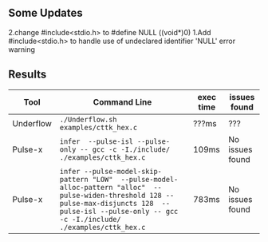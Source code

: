 ## Some Updates
2.change #include<stdio.h> to #define NULL ((void*)0)
1.Add #include<stdio.h> to handle use of undeclared identifier 'NULL' error warning

## Results

|Tool|Command Line|exec time|issues found                         |
|----------------|-------------------------------|-----------------------------|---------------------------|
|Underflow|`./Underflow.sh examples/cttk_hex.c`|???ms|???|
|Pulse-x|`infer  --pulse-isl --pulse-only -- gcc -c -I./include/ ./examples/cttk_hex.c`|109ms|No issues found|
|Pulse-x|`infer --pulse-model-skip-pattern "LOW"  --pulse-model-alloc-pattern "alloc"  --pulse-widen-threshold 128 --pulse-max-disjuncts 128  --pulse-isl --pulse-only -- gcc -c -I./include/ ./examples/cttk_hex.c`|783ms|No issues found|
